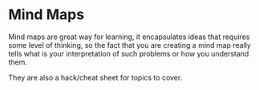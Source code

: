 # Mind Maps

Mind maps are great way for learning, it encapsulates ideas that requires some level of thinking, so the fact that you are creating a mind map really tells what is your interpretation of such problems or how you understand them.

They are also a hack/cheat sheet for topics to cover.


